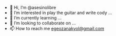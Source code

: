 - 👋 Hi, I’m @asesinolibre
- 👀 I’m interested in play the guitar and write cody  ...
- 🌱 I’m currently learning ...
- 💞️ I’m looking to collaborate on ...
- 📫 How to reach me egeozanakyol@gmail.com

<!---
asesinolibre/asesinolibre is a ✨ special ✨ repository because its `README.md` (this file) appears on your GitHub profile.
You can click the Preview link to take a look at your changes.
--->
